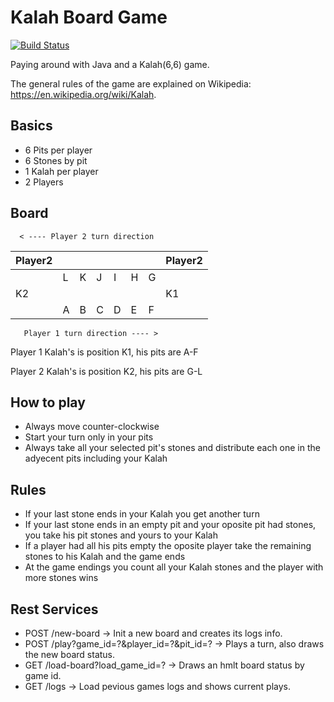 # Kalah Board Game
[![Build Status](https://travis-ci.org/twogg-git/ci-teamcity.svg?branch=master)](https://travis-ci.org/twogg-git/ci-teamcity)

Paying around with Java and a Kalah(6,6) game.

The general rules of the game are explained on Wikipedia: https://en.wikipedia.org/wiki/Kalah. 

## Basics

- 6 Pits per player
- 6 Stones by pit
- 1 Kalah per player
- 2 Players

## Board
      < ---- Player 2 turn direction       
| Player2 |   |   |   |   |   |   | Player2 |
|---------|---|---|---|---|---|---|---------|
|         | L | K | J | I | H | G |         |
|   K2    |   |   |   |   |   |   |   K1    |
|         | A | B | C | D | E | F |         |
       Player 1 turn direction ---- >

Player 1 Kalah's is position K1, his pits are A-F

Player 2 Kalah's is position K2, his pits are G-L

## How to play

- Always move counter-clockwise
- Start your turn only in your pits
- Always take all your selected pit's stones and distribute each one in the adyecent pits including your Kalah


## Rules

- If your last stone ends in your Kalah you get another turn
- If your last stone ends in an empty pit and your oposite pit had stones, you take his pit stones and yours to your Kalah 
- If a player had all his pits empty the oposite player take the remaining stones to his Kalah and the game ends
- At the game endings you count all your Kalah stones and the player with more stones wins

## Rest Services

- POST /new-board -> Init a new board and creates its logs info.
- POST /play?game_id=?&player_id=?&pit_id=? -> Plays a turn, also draws the new board status.  
- GET  /load-board?load_game_id=? -> Draws an hmlt board status by game id.
- GET  /logs -> Load pevious games logs and shows current plays.
